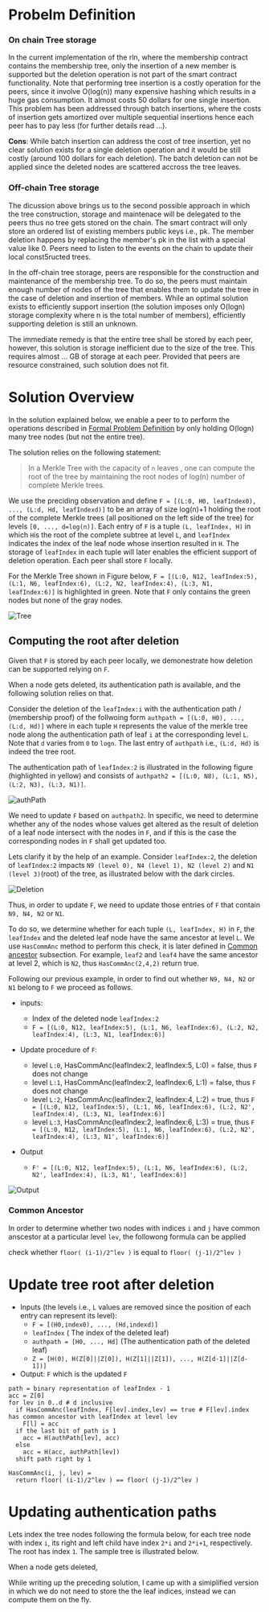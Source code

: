 
# Probelm Definition
### On chain Tree storage
In the current implementation of the rln, where the membership contract contains the membership tree, only the insertion of a new member is supported but the deletion operation is not part of the smart contract functionality. Note that performing tree insertion is a costly operation for the peers, since it involve O(log(n)) many expensive hashing which results in a huge gas consumption. It almost costs 50 dollars for one single insertion. This problem has been addressed through batch insertions, where the costs of insertion gets amortized over multiple sequential insertions hence each peer has to pay less (for further details read ...). 

**Cons**: While batch insertion can address the cost of tree insertion, yet no clear solution exists for a single deletion operation and it would be still costly (around 100 dollars for each deletion). The batch deletion can not be applied since the deleted nodes are scattered accross the tree leaves.

### Off-chain Tree storage
The dicussion above brings us to the second possible approach in which the tree construction, storage and maintenace will be delegated to the peers thus no tree gets stored on the chain. 
The smart contract will only store an ordered list of existing members public keys i.e., pk. The member deletion happens by replacing the member's pk in the list with a special value like 0. Peers need to listen to the events on the chain to update their local const5ructed trees.

In the off-chain tree storage, peers are responsible for the construction and maintenance of the membership tree. To do so, the peers must maintain enough number of nodes of the tree that enables them to update the tree in the case of deletion and insertion of members. While an optimal solution exists to efficiently support insertion (the solution imposes only O(logn) storage complexity where n is the total number of members), efficiently supporting deletion is still an unknown. 

The immediate remedy is that the entire tree shall be stored by each peer, however, this solution is storage inefficient due to the size of the tree. This requires almost ... GB of storage at each peer. Provided that peers are resource constrained, such solution does not fit. 


# Solution Overview

In the solution explained below, we enable a peer to to perform the operations described in [Formal Problem Definition](#Formal-Problem-Definition) by only holding O(logn) many tree nodes (but not the entire tree).

The solution relies on the following statement:
> In a Merkle Tree with the capacity of `n` leaves , one can compute the root of the tree by maintaining the root nodes of log(n) number of complete Merkle trees. 

We use the preciding  observation and define `F = [(L:0, H0, leafIndex0), ..., (L:d, Hd, leafIndexd)]` to be an array of size log(n)+1 holding the root of the complete Merkle trees (all positioned on the left side of the tree) for levels `[0, ..., d=log(n)]`. Each entry of `F`  is a tuple `(L, leafIndex, H)` in which `H`is the root of the complete subtree at level `L`, and  `leafIndex` indicates the index of the leaf node whose insertion resulted in `H`. The storage of `leafIndex` in each tuple will later enables the efficient support of deletion operation.  Each peer shall store `F` locally.

For the Merkle Tree shown in Figure below, `F = [(L:0, N12, leafIndex:5), (L:1, N6, leafIndex:6), (L:2, N2, leafIndex:4), (L:3, N1, leafIndex:6)]` is highlighted in green. Note that `F` only contains the green nodes but none of the gray nodes.

![Tree](F.png)




## Computing the root after deletion

Given that `F` is stored by each peer locally, we demonestrate how deletion can be supported relying on `F`.

When a node gets deleted, its authentication path is available, and the following solution relies on that.

Consider the deletion of the `leafIndex:i` with the authentication path / (membership proof) of the follwoing form `authpath = [(L:0, H0), ..., (L:d, Hd)]` where in each tuple `H`  represents the value of the merkle tree node along the authentication path of leaf `i` at the corresponding level `L`. Note that `d` varies from `0` to `logn`. The last entry of `authpath` i.e., `(L:d, Hd)` is indeed the tree root.

The authentication path of `leafIndex:2`  is illustrated in the following figure (highlighted in yellow) and consists of `authpath2 = [(L:0, N8), (L:1, N5), (L:2, N3), (L:3, N1)]`.

![authPath](authPath.png)

We need to update `F` based on `authpath2`. In specific, we need to determine whether any of the nodes whose values get altered as the result of deletion of a leaf node intersect with the nodes in `F`, and if this is the case the corresponding nodes in `F` shall get updated too.

Lets clarify it by the help of an example. Consider `leafIndex:2`, the deletion of `leafIndex:2` impacts `N9 (level 0), N4 (level 1), N2 (level 2)` and  `N1 (level 3)`(root) of the tree, as illustrated below with the dark circles. 

![Deletion](del.png)

Thus, in order to update `F`, we need to update those entries of `F` that contain `N9, N4, N2` or `N1`. 

To do so, we determine whether for each tuple `(L, leafIndex, H)` in `F`,  the `leafIndex` and the deleted leaf node have the same ancestor at level `L`. We use `HasCommAnc` method to perform this check, it is later defined in [Common ancestor](###Common-Ancestor ) subsection. For example, `leaf2` and `leaf4` have the same ancestor at level 2, which is `N2`, thus `HasCommAnc(2,4,2)` return true.

Following our previous example, in order to find out whether `N9, N4, N2` or `N1` belong to `F` we proceed as follows.
- inputs: 
  - Index of the deleted node `leafIndex:2`
  - `F = [(L:0, N12, leafIndex:5), (L:1, N6, leafIndex:6), (L:2, N2, leafIndex:4), (L:3, N1, leafIndex:6)]` 
  <!-- - This is not part of the inputs, but just for the ease of explanation, Altered nodes `=[(L:0,N9'), (L:1,N4'), (L:2,N2'), (L:3,N1')`-->

- Update procedure of `F`: 
  - level `L:0`, HasCommAnc(leafIndex:2, leafIndex:5, L:0) = false, thus `F` does not change
  - level `L:1`, HasCommAnc(leafIndex:2, leafIndex:6, L:1) = false, thus `F` does not change
  - level `L:2`, HasCommAnc(leafIndex:2, leafIndex:4, L:2) = true, thus `F = [(L:0, N12, leafIndex:5), (L:1, N6, leafIndex:6), (L:2, N2', leafIndex:4), (L:3, N1, leafIndex:6)]` 
  - level `L:3`, HasCommAnc(leafIndex:2, leafIndex:6, L:3) = true, thus `F = [(L:0, N12, leafIndex:5), (L:1, N6, leafIndex:6), (L:2, N2', leafIndex:4), (L:3, N1', leafIndex:6)]` 
- Output
  - `F' = [(L:0, N12, leafIndex:5), (L:1, N6, leafIndex:6), (L:2, N2', leafIndex:4), (L:3, N1', leafIndex:6)]` 

![Output](out.png)

### Common Ancestor 
In order to determine whether two nodes with indices `i` and `j` have common anscestor at a particular level `lev`, the followong formula can be applied

check whether `floor( (i-1)/2^lev )` is equal to `floor( (j-1)/2^lev )`


# Update tree root after deletion
- Inputs (the levels i.e., `L` values are removed since the position of each entry can represent its level): 
  - `F = [(H0,index0), ..., (Hd,indexd)]`
  - `leafIndex` ( The index of the deleted leaf)
  -  `authpath = [H0, ..., Hd]` (The authentication path of the deleted leaf)
  -  `Z = [H(0), H(Z[0]||Z[0]), H(Z[1]||Z[1]), ..., H(Z[d-1]||Z[d-1])]`
- Output: `F` which is the updated `F`
    
```
path = binary representation of leafIndex - 1
acc = Z[0]
for lev in 0..d # d inclusive
  if HasCommAnc(leafIndex, F[lev].index,lev) == true # F[lev].index has common ancestor with leafIndex at level lev 
    F[l] = acc
  if the last bit of path is 1
    acc = H(authPath[lev], acc)
  else
    acc = H(acc, authPath[lev])
  shift path right by 1
```
```
HasCommAnc(i, j, lev) =
  return floor( (i-1)/2^lev ) == floor( (j-1)/2^lev )
```

# Updating authentication paths

Lets index the tree nodes following the formula below, for each tree node with index `i`, its right and left child have index `2*i` and `2*i+1`, respectively. The root has index `1`. The sample tree is illustrated below.

When a node gets deleted, 

While writing up the preceding solution, I came up with a simiplified version in which we do not need to store the the leaf indices, instead we can compute them on the fly. 
